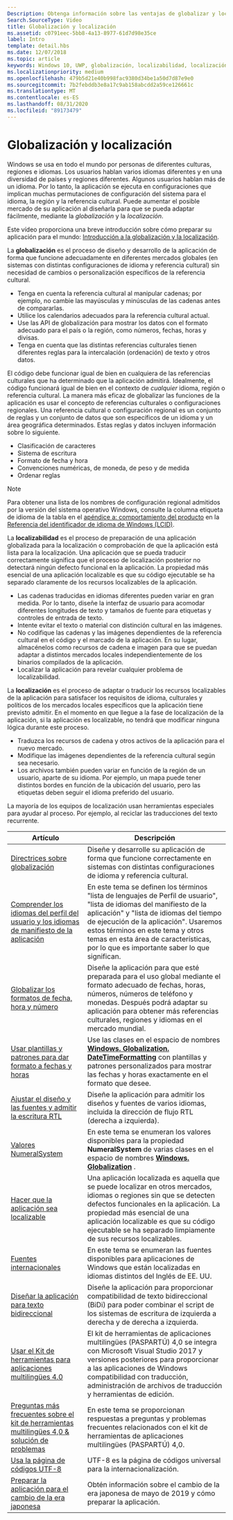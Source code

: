 ```yaml
---
Description: Obtenga información sobre las ventajas de globalizar y localizar la aplicación, y exactamente lo que significan estos términos.
Search.SourceType: Video
title: Globalización y localización
ms.assetid: c0791eec-5bb8-4a13-8977-61d7d98e35ce
label: Intro
template: detail.hbs
ms.date: 12/07/2018
ms.topic: article
keywords: Windows 10, UWP, globalización, localizabilidad, localización
ms.localizationpriority: medium
ms.openlocfilehash: 479b5d21e40b998fac9380d34be1a50d7d87e9e0
ms.sourcegitcommit: 7b2febddb3e8a17c9ab158abcdd2a59ce126661c
ms.translationtype: MT
ms.contentlocale: es-ES
ms.lasthandoff: 08/31/2020
ms.locfileid: "89173479"
---
```

# <a name="globalization-and-localization"></a>Globalización y localización

Windows se usa en todo el mundo por personas de diferentes culturas, regiones e idiomas. Los usuarios hablan varios idiomas diferentes y en una diversidad de países y regiones diferentes. Algunos usuarios hablan más de un idioma. Por lo tanto, la aplicación se ejecuta en configuraciones que implican muchas permutaciones de configuración del sistema para el idioma, la región y la referencia cultural. Puede aumentar el posible mercado de su aplicación al diseñarla para que se pueda adaptar fácilmente, mediante la *globalización* y la *localización*.

Este vídeo proporciona una breve introducción sobre cómo preparar su aplicación para el mundo: [Introducción a la globalización y la localización](https://channel9.msdn.com/Blogs/One-Dev-Minute/Introduction-to-globalization-and-localization).

La **globalización** es el proceso de diseño y desarrollo de la aplicación de forma que funcione adecuadamente en diferentes mercados globales (en sistemas con distintas configuraciones de idioma y referencia cultural) sin necesidad de cambios o personalización específicos de la referencia cultural.

- Tenga en cuenta la referencia cultural al manipular cadenas; por ejemplo, no cambie las mayúsculas y minúsculas de las cadenas antes de compararlas.
- Utilice los calendarios adecuados para la referencia cultural actual.
- Use las API de globalización para mostrar los datos con el formato adecuado para el país o la región, como números, fechas, horas y divisas.
- Tenga en cuenta que las distintas referencias culturales tienen diferentes reglas para la intercalación (ordenación) de texto y otros datos.

El código debe funcionar igual de bien en cualquiera de las referencias culturales que ha determinado que la aplicación admitirá. Idealmente, el código funcionará igual de bien en el contexto de *cualquier* idioma, región o referencia cultural. La manera más eficaz de globalizar las funciones de la aplicación es usar el concepto de referencias culturales o configuraciones regionales. Una referencia cultural o configuración regional es un conjunto de reglas y un conjunto de datos que son específicos de un idioma y un área geográfica determinados. Estas reglas y datos incluyen información sobre lo siguiente.

- Clasificación de caracteres
- Sistema de escritura
- Formato de fecha y hora
- Convenciones numéricas, de moneda, de peso y de medida
- Ordenar reglas

>[!NOTE]
> Para obtener una lista de los nombres de configuración regional admitidos por la versión del sistema operativo Windows, consulte la columna etiqueta de idioma de la tabla en el [apéndice a: comportamiento del producto](/openspecs/windows_protocols/ms-lcid/a9eac961-e77d-41a6-90a5-ce1a8b0cdb9c) en la [Referencia del identificador de idioma de Windows (LCID)](/openspecs/windows_protocols/ms-lcid/70feba9f-294e-491e-b6eb-56532684c37f).

La **localizabilidad** es el proceso de preparación de una aplicación globalizada para la localización o comprobación de que la aplicación está lista para la localización. Una aplicación que se pueda traducir correctamente significa que el proceso de localización posterior no detectará ningún defecto funcional en la aplicación. La propiedad más esencial de una aplicación localizable es que su código ejecutable se ha separado claramente de los recursos localizables de la aplicación.

- Las cadenas traducidas en idiomas diferentes pueden variar en gran medida. Por lo tanto, diseñe la interfaz de usuario para acomodar diferentes longitudes de texto y tamaños de fuente para etiquetas y controles de entrada de texto.
- Intente evitar el texto o material con distinción cultural en las imágenes.
- No codifique las cadenas y las imágenes dependientes de la referencia cultural en el código y el marcado de la aplicación. En su lugar, almacénelos como recursos de cadena e imagen para que se puedan adaptar a distintos mercados locales independientemente de los binarios compilados de la aplicación.
- Localizar la aplicación para revelar cualquier problema de localizabilidad.

La **localización** es el proceso de adaptar o traducir los recursos localizables de la aplicación para satisfacer los requisitos de idioma, culturales y políticos de los mercados locales específicos que la aplicación tiene previsto admitir. En el momento en que llegue a la fase de localización de la aplicación, si la aplicación es localizable, no tendrá que modificar ninguna lógica durante este proceso.

- Traduzca los recursos de cadena y otros activos de la aplicación para el nuevo mercado.
- Modifique las imágenes dependientes de la referencia cultural según sea necesario.
- Los archivos también pueden variar en función de la región de un usuario, aparte de su idioma. Por ejemplo, un mapa puede tener distintos bordes en función de la ubicación del usuario, pero las etiquetas deben seguir el idioma preferido del usuario.

La mayoría de los equipos de localización usan herramientas especiales para ayudar al proceso. Por ejemplo, al reciclar las traducciones del texto recurrente.

| Artículo | Descripción |
|---------|-------------|
| [Directrices sobre globalización](guidelines-and-checklist-for-globalizing-your-app.md) | Diseñe y desarrolle su aplicación de forma que funcione correctamente en sistemas con distintas configuraciones de idioma y referencia cultural. |
| [Comprender los idiomas del perfil del usuario y los idiomas de manifiesto de la aplicación](manage-language-and-region.md) | En este tema se definen los términos "lista de lenguajes de Perfil de usuario", "lista de idiomas del manifiesto de la aplicación" y "lista de idiomas del tiempo de ejecución de la aplicación". Usaremos estos términos en este tema y otros temas en esta área de características, por lo que es importante saber lo que significan. |
| [Globalizar los formatos de fecha, hora y número](use-global-ready-formats.md) | Diseñe la aplicación para que esté preparada para el uso global mediante el formato adecuado de fechas, horas, números, números de teléfono y monedas. Después podrá adaptar su aplicación para obtener más referencias culturales, regiones y idiomas en el mercado mundial. |
| [Usar plantillas y patrones para dar formato a fechas y horas](use-patterns-to-format-dates-and-times.md) | Use las clases en el espacio de nombres [**Windows. Globalization. DateTimeFormatting**](/uwp/api/windows.globalization.datetimeformatting?branch=live) con plantillas y patrones personalizados para mostrar las fechas y horas exactamente en el formato que desee. |
| [Ajustar el diseño y las fuentes y admitir la escritura RTL](adjust-layout-and-fonts--and-support-rtl.md) | Diseñe la aplicación para admitir los diseños y fuentes de varios idiomas, incluida la dirección de flujo RTL (derecha a izquierda). |
| [Valores NumeralSystem](glob-numeralsystem-values.md) | En este tema se enumeran los valores disponibles para la propiedad **NumeralSystem** de varias clases en el espacio de nombres [**Windows. Globalization**](/uwp/api/windows.globalization?branch=live) . |
| [Hacer que la aplicación sea localizable](prepare-your-app-for-localization.md) | Una aplicación localizada es aquella que se puede localizar en otros mercados, idiomas o regiones sin que se detecten defectos funcionales en la aplicación. La propiedad más esencial de una aplicación localizable es que su código ejecutable se ha separado limpiamente de sus recursos localizables. |
| [Fuentes internacionales](loc-international-fonts.md) | En este tema se enumeran las fuentes disponibles para aplicaciones de Windows que están localizadas en idiomas distintos del Inglés de EE. UU. |
| [Diseñar la aplicación para texto bidireccional](design-for-bidi-text.md) | Diseñe la aplicación para proporcionar compatibilidad de texto bidireccional (BiDi) para poder combinar el script de los sistemas de escritura de izquierda a derecha y de derecha a izquierda. |
| [Usar el Kit de herramientas para aplicaciones multilingües 4.0](use-mat.md) | El kit de herramientas de aplicaciones multilingües (PASPARTÚ) 4,0 se integra con Microsoft Visual Studio 2017 y versiones posteriores para proporcionar a las aplicaciones de Windows compatibilidad con traducción, administración de archivos de traducción y herramientas de edición. |
| [Preguntas más frecuentes sobre el kit de herramientas multilingües 4,0 & solución de problemas](mat-faq-troubleshooting.md) | En este tema se proporcionan respuestas a preguntas y problemas frecuentes relacionados con el kit de herramientas de aplicaciones multilingües (PASPARTÚ) 4,0. |
| [Usa la página de códigos UTF-8](use-utf8-code-page.md) | UTF-8 es la página de códigos universal para la internacionalización. |
| [Preparar la aplicación para el cambio de la era japonesa](japanese-era-change.md) | Obtén información sobre el cambio de la era japonesa de mayo de 2019 y cómo preparar la aplicación. |